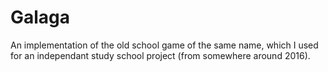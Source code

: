 # Galaga

An implementation of the old school game of the same name, which I used for an independant study school project (from somewhere around 2016).
